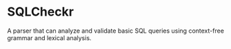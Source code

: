 # SQLCheckr
A parser that can analyze and validate basic SQL queries using context-free grammar and lexical analysis.
